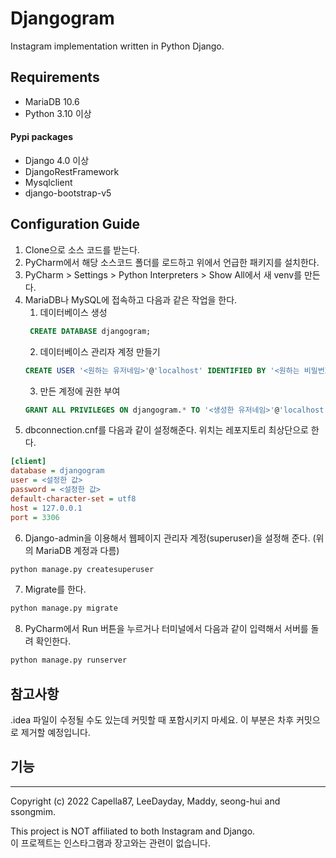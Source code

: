 # Djangogram
Instagram implementation written in Python Django.

## Requirements
* MariaDB 10.6
* Python 3.10 이상
#### Pypi packages
* Django 4.0 이상
* DjangoRestFramework
* Mysqlclient
* django-bootstrap-v5

## Configuration Guide

1. Clone으로 소스 코드를 받는다.
2. PyCharm에서 해당 소스코드 폴더를 로드하고 위에서 언급한 패키지를 설치한다.
3. PyCharm > Settings > Python Interpreters > Show All에서 새 venv를 만든다.
4. MariaDB나 MySQL에 접속하고 다음과 같은 작업을 한다.
    1. 데이터베이스 생성
   ```sql
    CREATE DATABASE djangogram;
    ```
    2. 데이터베이스 관리자 계정 만들기
    ```sql
    CREATE USER '<원하는 유저네임>'@'localhost' IDENTIFIED BY '<원하는 비밀번호>';
    ```
    3. 만든 계정에 권한 부여
    ```sql
    GRANT ALL PRIVILEGES ON djangogram.* TO '<생성한 유저네임>'@'localhost';   
    ```
5. dbconnection.cnf를 다음과 같이 설정해준다. 위치는 레포지토리 최상단으로 한다.
```ini
[client]
database = djangogram
user = <설정한 값>
password = <설정한 값>
default-character-set = utf8
host = 127.0.0.1
port = 3306
```
6. Django-admin을 이용해서 웹페이지 관리자 계정(superuser)을 설정해 준다. (위의 MariaDB 계정과 다름)
```bash
python manage.py createsuperuser
```

7. Migrate를 한다.
```bash
python manage.py migrate
```

8. PyCharm에서 Run 버튼을 누르거나 터미널에서 다음과 같이 입력해서 서버를 돌려 확인한다.
```bash
python manage.py runserver
```

## 참고사항
.idea 파일이 수정될 수도 있는데 커밋할 때 포함시키지 마세요. 이 부분은 차후 커밋으로 제거할 예정입니다.

## 기능

---
Copyright (c) 2022 Capella87, LeeDayday, Maddy, seong-hui and ssongmim.

This project is NOT affiliated to both Instagram and Django.<br>
이 프로젝트는 인스타그램과 장고와는 관련이 없습니다.